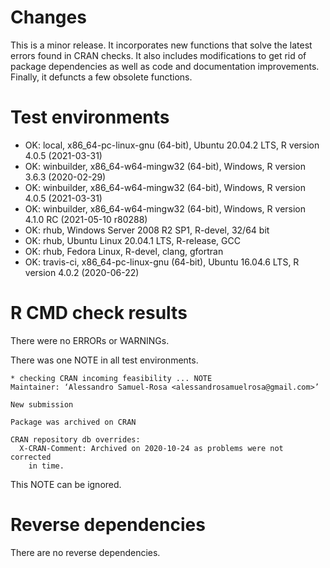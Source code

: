 # Changes

This is a minor release. It incorporates new functions that solve the latest errors found in CRAN
checks. It also includes modifications to get rid of package dependencies as well as code and 
documentation improvements. Finally, it defuncts a few obsolete functions.

# Test environments

* OK: local, x86_64-pc-linux-gnu (64-bit), Ubuntu 20.04.2 LTS, R version 4.0.5 (2021-03-31)
* OK: winbuilder, x86_64-w64-mingw32 (64-bit), Windows, R version 3.6.3 (2020-02-29)
* OK: winbuilder, x86_64-w64-mingw32 (64-bit), Windows, R version 4.0.5 (2021-03-31)
* OK: winbuilder, x86_64-w64-mingw32 (64-bit), Windows, R version 4.1.0 RC (2021-05-10 r80288)
* OK: rhub, Windows Server 2008 R2 SP1, R-devel, 32/64 bit
* OK: rhub, Ubuntu Linux 20.04.1 LTS, R-release, GCC
* OK: rhub, Fedora Linux, R-devel, clang, gfortran
* OK: travis-ci, x86_64-pc-linux-gnu (64-bit), Ubuntu 16.04.6 LTS, R version 4.0.2 (2020-06-22)

# R CMD check results

There were no ERRORs or WARNINGs.

There was one NOTE in all test environments.

```
* checking CRAN incoming feasibility ... NOTE
Maintainer: ‘Alessandro Samuel-Rosa <alessandrosamuelrosa@gmail.com>’

New submission

Package was archived on CRAN

CRAN repository db overrides:
  X-CRAN-Comment: Archived on 2020-10-24 as problems were not corrected
    in time.
```

This NOTE can be ignored.

# Reverse dependencies

There are no reverse dependencies.
